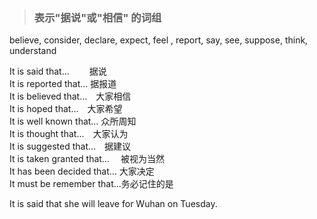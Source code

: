 >### 表示"据说"或"相信" 的词组
 	
believe, consider, declare, expect, feel , report, say, see, suppose, think, understand <br>

It is said that…　　 据说　　 <br>
It is reported that… 据报道　　　  <br>
It is believed that…　大家相信　　　 <br>
It is hoped that…　大家希望 <br>
It is well known that… 众所周知　　 <br>
It is thought that…　大家认为 <br>
It is suggested that…　据建议　　　　　 <br>
It is taken granted that…　 被视为当然　 <br>
It has been decided that… 大家决定　　  <br>
It must be remember that…务必记住的是 <br>

It is said that she will leave for Wuhan on Tuesday. <br>
